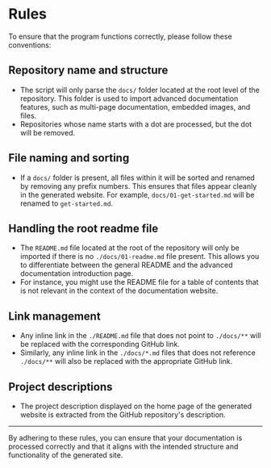 # Rules

To ensure that the program functions correctly, please follow these conventions:

## Repository name and structure

- The script will only parse the `docs/` folder located at the root level of the repository. This folder is used to import advanced documentation features, such as multi-page documentation, embedded images, and files.
- Repositories whose name starts with a dot are processed, but the dot will be removed.

## File naming and sorting

- If a `docs/` folder is present, all files within it will be sorted and renamed by removing any prefix numbers. This ensures that files appear cleanly in the generated website. For example, `docs/01-get-started.md` will be renamed to `get-started.md`.

## Handling the root readme file

- The `README.md` file located at the root of the repository will only be imported if there is no `./docs/01-readme.md` file present. This allows you to differentiate between the general README and the advanced documentation introduction page.
- For instance, you might use the README file for a table of contents that is not relevant in the context of the documentation website.

## Link management

- Any inline link in the `./README.md` file that does not point to `./docs/**` will be replaced with the corresponding GitHub link.
- Similarly, any inline link in the `./docs/*.md` files that does not reference `./docs/**` will also be replaced with the appropriate GitHub link.

## Project descriptions

- The project description displayed on the home page of the generated website is extracted from the GitHub repository's description.

---

By adhering to these rules, you can ensure that your documentation is processed correctly and that it aligns with the intended structure and functionality of the generated site.
